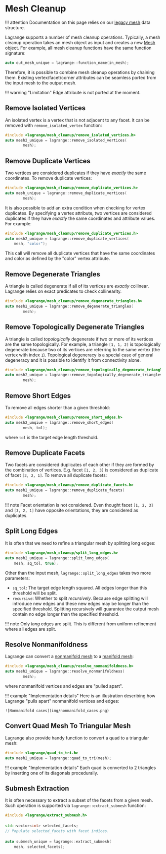 <!-- $ignore -->

# Mesh Cleanup

!!! attention
    Documentation on this page relies on our [legacy mesh](legacy-mesh.md) data structure.

Lagrange supports a number of mesh cleanup operations.  Typically, a mesh
cleanup operation takes an mesh object as input and creates a new [Mesh] object.
For example, all mesh cleanup functions have the same function signature:

```c++
auto out_mesh_unique = lagrange::function_name(in_mesh);
```

Therefore, it is possible to combine mesh cleanup operations by chaining them.
Existing vertex/facet/corner attributes can be seamless ported from the input
mesh to the output mesh.

!!! warning "Limitation"
    Edge attribute is not ported at the moment.

## Remove Isolated Vertices

An isolated vertex is a vertex that is not adjacent to any facet.  It can be
removed with `remove_isolated_vertex` function:

```c++
#include <lagrange/mesh_cleanup/remove_isolated_vertices.h>
auto mesh2_unique = lagrange::remove_isolated_vertices(
        mesh);
```

## Remove Duplicate Vertices

Two vertices are considered duplicates if they have _exactly_ the same
coordinates.  To remove duplicate vertices:

```c++
#include <lagrange/mesh_cleanup/remove_duplicate_vertices.h>
auto mesh_unique = lagrange::remove_duplicate_vertices(
        mesh);
```

It is also possible to add an extra condition when checking for vertex
duplicates.  By specifying a vertex attribute, two vertices are considered
duplicates if they have _exactly_ the same coordinates and attribute values.
For example:

```c++
#include <lagrange/mesh_cleanup/remove_duplicate_vertices.h>
auto mesh2_unique = lagrange::remove_duplicate_vertices(
    mesh, "color");
```

This call will remove all duplicate vertices that have the same coordinates and
color as defined by the "color" vertex attribute.

## Remove Degenerate Triangles

A triangle is called degenerate if all of its vertices are _exactly_ collinear.
Lagrange relies on exact predicates to check collinearity.

```c++
#include <lagrange/mesh_cleanup/remove_degenerate_triangles.h>
auto mesh2_unique = lagrange::remove_degenerate_triangles(
        mesh);
```

## Remove Topologically Degenerate Triangles

A triangle is called _topologically_ degenerate if two or more of its vertices
are the same topologically.  For example, a triangle `[1, 1, 2]` is
topologically degenerate because two of its vertices are referring to the same
vertex (the vertex with index `1`).  Topological degeneracy is a special case of
general degeneracy and it is possible to identify it from connectivity alone.

```c++
#include <lagrange/mesh_cleanup/remove_topologically_degenerate_triangles.h>
auto mesh2_unique = lagrange::remove_topologically_degenerate_triangles(
        mesh);
```

## Remove Short Edges

To remove all edges shorter than a given threshold:

```c++
#include <lagrange/mesh_cleanup/remove_short_edges.h>
auto mesh2_unqiue = lagrange::remove_short_edges(
        mesh, tol);
```

where `tol` is the target edge length threshold.


## Remove Duplicate Facets

Two facets are considered duplicates of each other if they are formed by the
combination of vertices.  E.g. facet `[1, 2, 3]` is considered as duplicate of
facet `[3, 2, 1]`.  To remove all duplicate facets:

```c++
#include <lagrange/mesh_cleanup/remove_duplicate_facets.h>
auto mesh2_unique = lagrange::remove_duplicate_facets(
        mesh);
```

!!! note
    Facet orientation is not considered.  Even thought facet `[1, 2, 3]`
    and `[3, 2, 1]` have opposite orientations, they are considered as duplicates.

## Split Long Edges

It is often that we need to refine a triangular mesh by splitting long edges:

```c++
#include <lagrange/mesh_cleanup/split_long_edges.h>
auto mesh2_unique = lagrange::split_long_edges(
    mesh, sq_tol, true);
```

Other than the input mesh, `lagrange::split_long_edges` takes two more
parameters:

* `sq_tol`: The target edge length squared.  All edges longer than this
  threshold will be split.
* `recursive`: Whether to split _recursively_.  Because edge splitting will
  introduce new edges and these new edges may be longer than the specified
  threshold. Splitting recursively will guarantee the output mesh contain no
  edge longer than the specified threshold.

!!! note
    Only _long_ edges are split.  This is different from uniform
    refinement where all edges are split.

## Resolve Nonmanifoldness

Lagrange can convert a [nonmanifold mesh] to a [manifold mesh]:

```c++
#include <lagrange/mesh_cleanup/resolve_nonmanifoldness.h>
auto mesh2_unique = lagrange::resolve_nonmanifoldness(
        mesh);
```

where nonmanifold vertices and edges are "pulled apart".

!!! example "Implementation details"
    Here is an illustration describing how Lagrange
    "pulls apart" nonmanifold vertices and edges:

    ![Nonmanifold cases](img/nonmanifold_cases.png)


[nonmanifold mesh]: legacy-mesh.md#topology
[manifold mesh]: legacy-mesh.md#topology

## Convert Quad Mesh To Triangular Mesh

Lagrange also provide handy function to convert a quad to a triangular mesh:

```c++
#include <lagrange/quad_to_tri.h>
auto mesh2_unique = lagrange::quad_to_tri(mesh);
```

!!! example "Implementation details"
    Each quad is converted to 2 triangles by inserting
    one of its diagonals procedurally.

## Submesh Extraction

It is often necessary to extract a subset of the facets from a given mesh.  Such
operation is supported via `lagrange::extract_submesh` function:

```c++
#include <lagrange/extract_submesh.h>

std::vector<int> selected_facets;
// Populate selected_facets with facet indices.

auto submesh_unique = lagrange::extract_submesh(
    mesh, selected_facets);
```

[Mesh]: legacy-mesh.md

